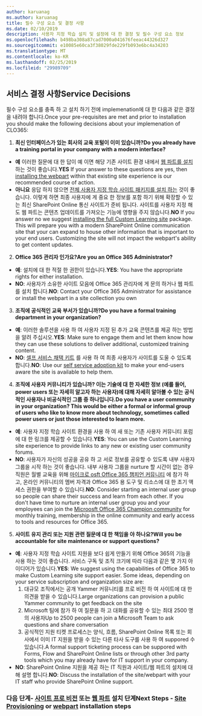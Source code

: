 ```yaml
---
author: karuanag
ms.author: karuanag
title: 필수 구성 요소 및 결정 사항
ms.date: 02/10/2019
description: 사용자 지정 학습 설치 및 설정에 대 한 결정 및 필수 구성 요소 정보
ms.openlocfilehash: b498ba308a87cad7000a041676feeac44326d327
ms.sourcegitcommit: e10085e60ca3f38029fde229fb093e6bc4a34203
ms.translationtype: MT
ms.contentlocale: ko-KR
ms.lasthandoff: 02/25/2019
ms.locfileid: "29989709"
---
```

## <a name="service-decisions"></a><span data-ttu-id="fe44b-103">서비스 결정 사항</span><span class="sxs-lookup"><span data-stu-id="fe44b-103">Service Decisions</span></span>

<span data-ttu-id="fe44b-104">필수 구성 요소를 충족 하 고 설치 하기 전에 implemenation에 대 한 다음과 같은 결정을 내려야 합니다.</span><span class="sxs-lookup"><span data-stu-id="fe44b-104">Once your pre-requisites are met and prior to installation you should make the following decisions about your implemenation of CLO365:</span></span>

1. <span data-ttu-id="fe44b-105">**최신 인터페이스가 있는 회사의 교육 포털이 이미 있습니까?**</span><span class="sxs-lookup"><span data-stu-id="fe44b-105">**Do you already have a training portal in your company with a modern interface?**</span></span>

- <span data-ttu-id="fe44b-106">**예** 이러한 질문에 대 한 답이 예 이면 해당 기존 사이트 환경 내에서 [웹 파트를 설치](installwebpart.md) 하는 것이 좋습니다.</span><span class="sxs-lookup"><span data-stu-id="fe44b-106">**YES** If your answer to these questions are yes, then [installing the webpart](installwebpart.md) within that existing site experience is our recommended course of action.</span></span>
- <span data-ttu-id="fe44b-p101">**아니요** 응답 하지 않으면 [전체 사용자 지정 학습 사이트 패키지를 설치 하는](installsitepackage.md) 것이 좋습니다.  이렇게 하면 최종 사용자에 게 중요 한 정보를 포함 하기 위해 확장할 수 있는 최신 SharePoint Online 통신 사이트가 준비 됩니다.  사이트를 사용자 지정 해도 웹 파트는 콘텐츠 업데이트를 가져오는 기능에 영향을 주지 않습니다.</span><span class="sxs-lookup"><span data-stu-id="fe44b-p101">**NO** If you answer no we suggest [installing the full Custom Learning site](installsitepackage.md) package.  This will prepare you with a modern SharePoint Online communication site that your can expand to house other information that is important to your end users.  Customizing the site will not impact the webpart's ability to get content updates.</span></span> 

2. <span data-ttu-id="fe44b-110">**Office 365 관리자 인가요?**</span><span class="sxs-lookup"><span data-stu-id="fe44b-110">**Are you an Office 365 Administrator?**</span></span>

- <span data-ttu-id="fe44b-111">**예**: 설치에 대 한 적절 한 권한이 있습니다.</span><span class="sxs-lookup"><span data-stu-id="fe44b-111">**YES**:  You have the appropriate rights for either installation.</span></span>
- <span data-ttu-id="fe44b-112">**NO**: 사용자가 소유한 사이트 모음에 Office 365 관리자에 게 문의 하거나 웹 파트를 설치 합니다.</span><span class="sxs-lookup"><span data-stu-id="fe44b-112">**NO**: Contact your Office 365 Administrator for assistance or install the webpart in a site collection you own</span></span>

3. <span data-ttu-id="fe44b-113">**조직에 공식적인 교육 부서가 있습니까?**</span><span class="sxs-lookup"><span data-stu-id="fe44b-113">**Do you have a formal training department in your organization?**</span></span>

- <span data-ttu-id="fe44b-114">**예**: 이러한 솔루션을 사용 하 여 사용자 지정 된 추가 교육 콘텐츠를 제공 하는 방법을 알려 주십시오.</span><span class="sxs-lookup"><span data-stu-id="fe44b-114">**YES**:  Make sure to engage them and let them know how they can use these solutions to deliver additional, customized training content.</span></span>
- <span data-ttu-id="fe44b-115">**NO**: [셀프 서비스 채택 키트](driveadoption.md) 를 사용 하 여 최종 사용자가 사이트를 도울 수 있도록 합니다.</span><span class="sxs-lookup"><span data-stu-id="fe44b-115">**NO**:  Use our [self service adoption kit](driveadoption.md) to make your end-users aware the site is available to help them.</span></span>

4. <span data-ttu-id="fe44b-116">**조직에 사용자 커뮤니티가 있습니까?  이는 기술에 대 한 자세한 정보 (예를 들어, power users 또는 자세히 알고자 하는 사용자)에 대해 자세히 알아볼 수 있는 공식적인 사용자나 비공식적인 그룹 중 하나입니다.**</span><span class="sxs-lookup"><span data-stu-id="fe44b-116">**Do you have a user community in your organization?  This would be either a formal or informal group of users who like to know more about technology, sometimes called power users or just those interested to learn more.**</span></span>

- <span data-ttu-id="fe44b-117">**예**: 사용자 지정 학습 사이트 환경을 사용 하 여 새 또는 기존 사용자 커뮤니티 포럼에 대 한 링크를 제공할 수 있습니다.</span><span class="sxs-lookup"><span data-stu-id="fe44b-117">**YES**:  You can use the Custom Learning site experience to provide links to any new or existing user community forums.</span></span>
- <span data-ttu-id="fe44b-p102">**NO**: 사용자가 자신의 성공을 공유 하 고 서로 정보를 공유할 수 있도록 내부 사용자 그룹을 시작 하는 것이 좋습니다.  내부 사용자 그룹을 nurture 할 시간이 없는 경우 직원은 월별 교육을 위해 [마이크로 osft Office 365 챔피언 커뮤니티](https://aka.ms/O365Champions) 에 참가 하 고, 온라인 커뮤니티의 멤버 자격과 Office 365 용 도구 및 리소스에 대 한 초기 액세스 권한을 부여할 수 있습니다.</span><span class="sxs-lookup"><span data-stu-id="fe44b-p102">**NO**:  Consider starting an internal user group so people can share their success and learn from each other.  If you don't have time to nurture an internal user group you and your employees can join the [Microosft Office 365 Champion community](https://aka.ms/O365Champions) for monthly training, membership in the online community and early access to tools and resources for Office 365.</span></span>

5.  <span data-ttu-id="fe44b-120">**사이트 유지 관리 또는 지원 관련 질문에 대 한 책임을 야 하나요?**</span><span class="sxs-lookup"><span data-stu-id="fe44b-120">**Will you be accountable for site maintenance or support questions?**</span></span>

- <span data-ttu-id="fe44b-p103">**예**: 사용자 지정 학습 사이트 지원을 보다 쉽게 만들기 위해 Office 365의 기능을 사용 하는 것이 좋습니다.  서비스 구독 및 조직 크기에 따라 다음과 같은 몇 가지 아이디어가 있습니다.</span><span class="sxs-lookup"><span data-stu-id="fe44b-p103">**YES**: We suggest using the capabilities of Office 365 to make Custom Learning site support easier.  Some ideas, depending on your service subscription and organization size are:</span></span>
    1. <span data-ttu-id="fe44b-123">대규모 조직에서는 공개 Yammer 커뮤니티를 프로 비전 하 여 사이트에 대 한 의견을 받을 수 있습니다.</span><span class="sxs-lookup"><span data-stu-id="fe44b-123">Large organizations can provision a public Yammer community to get feedback on the site</span></span>
    2. <span data-ttu-id="fe44b-124">Microsoft 팀에 참가 하 여 질문을 하 고 대화를 공유할 수 있는 최대 2500 명의 사용자</span><span class="sxs-lookup"><span data-stu-id="fe44b-124">Up to 2500 people can join a Microsoft Team to ask questions and share conversation</span></span>
    3. <span data-ttu-id="fe44b-125">공식적인 지원 티켓 프로세스는 양식, 흐름, SharePoint Online 목록 또는 회사에서 이미 IT 지원을 받을 수 있는 다른 타사 도구를 사용 하 여 suppored 수 있습니다.</span><span class="sxs-lookup"><span data-stu-id="fe44b-125">A formal support ticketing process can be suppored with Forms, Flow and SharePoint Online lists or through other 3rd party tools which you may already have for IT support in your company.</span></span> 
- <span data-ttu-id="fe44b-126">**NO**: SharePoint Online 지원을 제공 하는 IT 직원과 사이트/웹 파트의 설치에 대해 설명 합니다.</span><span class="sxs-lookup"><span data-stu-id="fe44b-126">**NO**:  Discuss the installation of the site/webpart with your IT staff who provide SharePoint Online support.</span></span>  

### <a name="next-steps---site-provisioninginstallsitepackagemd-or-webpartinstallwebpartmd-installation-steps"></a><span data-ttu-id="fe44b-127">다음 단계- [사이트 프로 비전](installsitepackage.md) 또는 [웹 파트](installwebpart.md) 설치 단계</span><span class="sxs-lookup"><span data-stu-id="fe44b-127">Next Steps - [Site Provisioning](installsitepackage.md) or [webpart](installwebpart.md) installation steps</span></span>